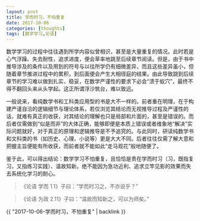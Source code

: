 ```yaml
---
layout: post
title: 学而时习，不怕重复
date: 2017-10-06
categories: [thoughts]
tags: [数学学习,论语]
---
```


数学学习的过程中往往遇到所学内容似曾相识，甚至是大量重复的情况。此时若是心气浮躁、失去耐性，追求进度，便会草率地跳至后续章节阅读。但是，由于书中推导涉及的条件以及用到的符号与以往所学仍有细微差异，而且这些差异虽小，但随着章节推进过程中的累积，到后面便会产生大相径庭的结果。由此导致跳到后续章节的学习难以做到扎实、稳妥，在数学严谨性的要求下必会“溃于蚁穴”，最终不得不翻回头来从头学起。这正所谓浮沙筑台，难以致远。

一般说来，看纯数学书和工科类应用型的书是大不一样的。前者重在明理，在于构建严谨自洽的逻辑细节与理论体系，若仅浏览其结论而无视推导过程及严谨性的话，就难有真正的收获，对其结论的理解也只是局部和片面的，甚至是错误的。而后者仅需做到“似是而非”的大体正确，能够即便是本质上错误或者维象地“解决”实际问题就好，对于真正的原理和逻辑推导是不予追究的。与此同时，研读纯数学书和文科类的书（如历史、心理、小说等）更是大大不同。后者往往仅需了解大意和把握主旨便能有所收获，而前者就不能如此“走马观花”般地随便了。

鉴于此，可以得出结论：数学学习不怕重复，且恰恰是贵在学而时习（习，既指复习，又指练习实践）、温故知新。绝不能因为急功近利、追求立竿见影的效果而失去系统化学习的耐心。

> 《论语 学而 1.1》子曰：“学而时习之，不亦说乎？”

> 《论语 为政 2.11》子曰：“温故而知新之，可以为师矣。”

{{ "2017-10-06-学而时习，不怕重复" | backlink }}
